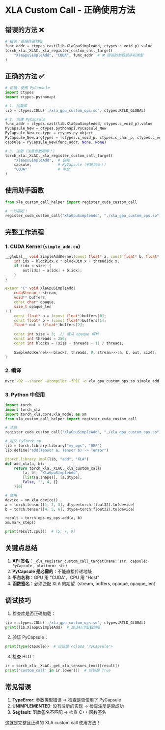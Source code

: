 # XLA Custom Call - 正确使用方法

## 错误的方法 ❌

```python
# 错误：直接传递地址
func_addr = ctypes.cast(lib.XlaGpuSimpleAdd, ctypes.c_void_p).value
torch_xla._XLAC._xla_register_custom_call_target(
    "XlaGpuSimpleAdd", "CUDA", func_addr  # ❌ 错误的参数顺序和类型
)
```

## 正确的方法 ✅

```python
# 正确：使用 PyCapsule
import ctypes
import ctypes.pythonapi

# 1. 加载库
lib = ctypes.CDLL('./xla_gpu_custom_ops.so', ctypes.RTLD_GLOBAL)

# 2. 创建 PyCapsule
func_addr = ctypes.cast(lib.XlaGpuSimpleAdd, ctypes.c_void_p).value
PyCapsule_New = ctypes.pythonapi.PyCapsule_New
PyCapsule_New.restype = ctypes.py_object
PyCapsule_New.argtypes = [ctypes.c_void_p, ctypes.c_char_p, ctypes.c_void_p]
capsule = PyCapsule_New(func_addr, None, None)

# 3. 注册（注意参数顺序！）
torch_xla._XLAC._xla_register_custom_call_target(
    "XlaGpuSimpleAdd",  # 名称
    capsule,            # PyCapsule（不是地址！）
    "CUDA"              # 平台
)
```

## 使用助手函数

```python
from xla_custom_call_helper import register_cuda_custom_call

# 一行搞定！
register_cuda_custom_call("XlaGpuSimpleAdd", "./xla_gpu_custom_ops.so")
```

## 完整工作流程

### 1. CUDA Kernel (`simple_add.cu`)
```cpp
__global__ void SimpleAddKernel(const float* a, const float* b, float* out, int size) {
    int idx = blockIdx.x * blockDim.x + threadIdx.x;
    if (idx < size) {
        out[idx] = a[idx] + b[idx];
    }
}

extern "C" void XlaGpuSimpleAdd(
    cudaStream_t stream,
    void** buffers,
    const char* opaque,
    size_t opaque_len
) {
    const float* a = (const float*)buffers[0];
    const float* b = (const float*)buffers[1];
    float* out = (float*)buffers[2];
    
    const int size = 3;  // 或从 opaque 解析
    const int threads = 256;
    const int blocks = (size + threads - 1) / threads;
    
    SimpleAddKernel<<<blocks, threads, 0, stream>>>(a, b, out, size);
}
```

### 2. 编译
```bash
nvcc -O2 --shared -Xcompiler -fPIC -o xla_gpu_custom_ops.so simple_add.cu
```

### 3. Python 中使用
```python
import torch
import torch_xla
import torch_xla.core.xla_model as xm
from xla_custom_call_helper import register_cuda_custom_call

# 注册
register_cuda_custom_call("XlaGpuSimpleAdd", "./xla_gpu_custom_ops.so")

# 定义 PyTorch op
lib = torch.library.Library("my_ops", "DEF")
lib.define("add(Tensor a, Tensor b) -> Tensor")

@torch.library.impl(lib, "add", "XLA")
def add_xla(a, b):
    return torch_xla._XLAC._xla_custom_call(
        [a, b], "XlaGpuSimpleAdd", 
        [list(a.shape)], [a.dtype],
        False, "", 4, {}
    )[0]

# 使用
device = xm.xla_device()
a = torch.tensor([1, 2, 3], dtype=torch.float32).to(device)
b = torch.tensor([4, 5, 6], dtype=torch.float32).to(device)

result = torch.ops.my_ops.add(a, b)
xm.mark_step()

print(result.cpu())  # [5, 7, 9]
```

## 关键点总结

1. **API 签名**：`_xla_register_custom_call_target(name: str, capsule: PyCapsule, platform: str)`
2. **PyCapsule 是必需的**：不能直接传递地址
3. **平台名称**：GPU 用 "CUDA"，CPU 用 "Host"
4. **函数签名**：必须匹配 XLA 的期望（stream, buffers, opaque, opaque_len）

## 调试技巧

1. 检查库是否正确加载：
```python
lib = ctypes.CDLL('./xla_gpu_custom_ops.so', ctypes.RTLD_GLOBAL)
print(lib.XlaGpuSimpleAdd)  # 应该打印函数地址
```

2. 验证 PyCapsule：
```python
print(type(capsule))  # 应该是 <class 'PyCapsule'>
```

3. 检查 HLO：
```python
ir = torch_xla._XLAC._get_xla_tensors_text([result])
print('custom_call' in ir.lower())  # 应该是 True
```

## 常见错误

1. **TypeError**: 参数类型错误 → 检查是否使用了 PyCapsule
2. **UNIMPLEMENTED**: 没有注册的实现 → 检查注册是否成功
3. **Segfault**: 函数签名不匹配 → 检查 C++ 函数签名

这就是完整且正确的 XLA custom call 使用方法！